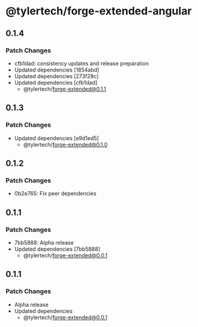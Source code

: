 # @tylertech/forge-extended-angular

## 0.1.4

### Patch Changes

- cfb1dad: consistency updates and release preparation
- Updated dependencies [1854abd]
- Updated dependencies [273f28c]
- Updated dependencies [cfb1dad]
  - @tylertech/forge-extended@0.1.1

## 0.1.3

### Patch Changes

- Updated dependencies [e9d1ed5]
  - @tylertech/forge-extended@0.1.0

## 0.1.2

### Patch Changes

- 0b2e765: Fix peer dependencies

## 0.1.1

### Patch Changes

- 7bb5888: Alpha release
- Updated dependencies [7bb5888]
  - @tylertech/forge-extended@0.0.1

## 0.1.1

### Patch Changes

- Alpha release
- Updated dependencies
  - @tylertech/forge-extended@0.0.1
